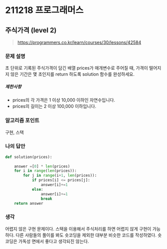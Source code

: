 # 211218 프로그래머스

## 주식가격 (level 2)

> https://programmers.co.kr/learn/courses/30/lessons/42584

### 문제 설명

초 단위로 기록된 주식가격이 담긴 배열 prices가 매개변수로 주어질 때, 가격이 떨어지지 않은 기간은 몇 초인지를 return 하도록 solution 함수를 완성하세요.

##### 제한사항

- prices의 각 가격은 1 이상 10,000 이하인 자연수입니다.
- prices의 길이는 2 이상 100,000 이하입니다.

### 알고리즘 포인트

구현, 스택

### 나의 답안

```python
def solution(prices):
    
    answer =[0] * len(prices)
    for i in range(len(prices)):
        for j in range(i+1, len(prices)):
            if prices[i] <= prices[j]:
                answer[i]+=1
            else:
                answer[i]+=1
                break
    return answer
```

### 생각

어렵지 않은 구현 문제이다. 스택을 이용해서 주식처리를 하면 어렵지 않게 구현이 가능하다. 다른 사람들의 풀이를 봐도 숏코딩을 제외한 대부분 비슷한 코드를 작성하였다. 숏코딩은 가독성 면에서 좋다고 생각되진 않는다.
